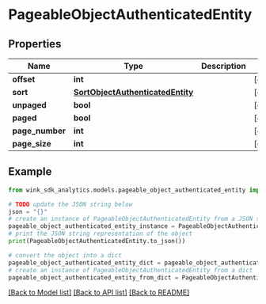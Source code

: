 # PageableObjectAuthenticatedEntity


## Properties

Name | Type | Description | Notes
------------ | ------------- | ------------- | -------------
**offset** | **int** |  | [optional] 
**sort** | [**SortObjectAuthenticatedEntity**](SortObjectAuthenticatedEntity.md) |  | [optional] 
**unpaged** | **bool** |  | [optional] 
**paged** | **bool** |  | [optional] 
**page_number** | **int** |  | [optional] 
**page_size** | **int** |  | [optional] 

## Example

```python
from wink_sdk_analytics.models.pageable_object_authenticated_entity import PageableObjectAuthenticatedEntity

# TODO update the JSON string below
json = "{}"
# create an instance of PageableObjectAuthenticatedEntity from a JSON string
pageable_object_authenticated_entity_instance = PageableObjectAuthenticatedEntity.from_json(json)
# print the JSON string representation of the object
print(PageableObjectAuthenticatedEntity.to_json())

# convert the object into a dict
pageable_object_authenticated_entity_dict = pageable_object_authenticated_entity_instance.to_dict()
# create an instance of PageableObjectAuthenticatedEntity from a dict
pageable_object_authenticated_entity_from_dict = PageableObjectAuthenticatedEntity.from_dict(pageable_object_authenticated_entity_dict)
```
[[Back to Model list]](../README.md#documentation-for-models) [[Back to API list]](../README.md#documentation-for-api-endpoints) [[Back to README]](../README.md)


